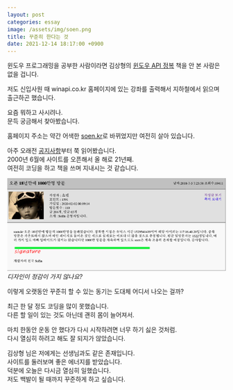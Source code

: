 ```yaml
---
layout: post
categories: essay
image: /assets/img/soen.png
title: 꾸준히 한다는 것
date: 2021-12-14 18:17:00 +0900
---
```

윈도우 프로그래밍을 공부한 사람이라면 김상형의 [윈도우 API 정복](https://www.aladin.co.kr/shop/wproduct.aspx?ItemId=669081) 책을 안 본 사람은 없을 겁니다.

저도 신입사원 때 winapi.co.kr 홈페이지에 있는 강좌를 출력해서 지하철에서 읽으며 출근하곤 했습니다.

요즘 뭐하고 사시려나.  
문득 궁금해서 찾아봤습니다.

홈페이지 주소는 약간 어색한 [soen.kr](http://www.soen.kr/)로 바뀌었지만 여전히 살아 있습니다.

아주 오래전 [공지사항](http://www.soen.kr/sb/list.php?board=notice)부터 쭉 읽어봤습니다.  
2000년 6월에 사이트를 오픈해서 올 해로 21년째.  
여전히 코딩을 하고 책을 쓰며 지내시는 것 같습니다.

![](/assets/img/soen.png)  
*디자인이 정감이 가지 않나요?*

이렇게 오랫동안 꾸준히 할 수 있는 동기는 도대체 어디서 나오는 걸까?

최근 한 달 정도 코딩을 많이 못했습니다.  
다른 할 일이 있는 것도 아닌데 괜히 몸이 늘어져서.

마치 한동안 운동 안 했다가 다시 시작하려면 너무 하기 싫은 것처럼.  
다시 열심히 하려고 해도 잘 되지가 않았습니다.  

김상형 님은 저에게는 선생님과도 같은 존재입니다.  
사이트를 둘러보며 좋은 에너지를 받았습니다.  
덕분에 오늘은 다시금 열심히 일했습니다.  
저도 백발이 될 때까지 꾸준하게 하고 싶습니다.
